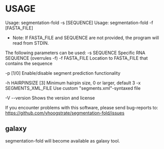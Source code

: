 
# USAGE #

Usage: segmentation-fold -s [SEQUENCE]
Usage: segmentation-fold -f [FASTA_FILE]
   * Note: If FASTA_FILE and SEQUENCE are not provided,
           the program will read from STDIN.


The following parameters can be used:
  -s SEQUENCE                Specific RNA SEQUENCE (overrules -f)
  -f FASTA_FILE              Location to FASTA_FILE that contains the sequence

  -p                  [1/0]  Enable/disable segment prediction functionality

  -h HAIRPINSIZE        [3]  Minimum hairpin size, 0 or larger, default 3
  -x SEGMENTS_XML_FILE       Use custom  "segments.xml"-syntaxed file

  -V --version               Shows the version and license


If you encounter problems with this software, please send bug-reports to:
   <https://github.com/yhoogstrate/segmentation-fold/issues>

## galaxy ##

segmentation-fold will become available as galaxy tool.
